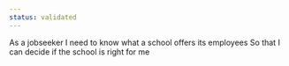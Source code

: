 ```yaml
---
status: validated
---
```


As a jobseeker
I need to know what a school offers its employees
So that I can decide if the school is right for me
